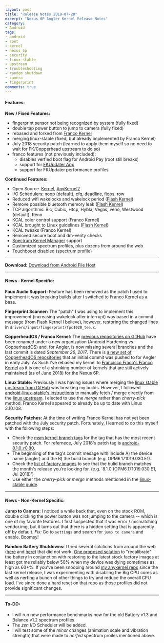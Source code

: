 ```yaml
---
layout: post
title: "Release Notes 2018-07-28"
excerpt: "Nexus 6P Angler Kernel Release Notes"
category:
- Android
tags:
- android
- root
- kernel
- nexus 6p
- security
- linux-stable
- upstream
- troubleshooting
- random shutdown
- camera
- fingerprint
comments: true
---
```


#### Features:

**New / Fixed Features:**

- fingerprint sensor not being recognized by system (fully fixed)
- double tap power button to jump to camera (fully fixed)
- rebased and forked from [Franco Kernel](https://github.com/franciscofranco/angler)
- merging linux-stable (fixed, but already implemented by Franco Kernel)
- July 2018 security patch (learned to apply them myself so no need to wait for FK/Copperhead upstream to do so)
- franco features (not previously included):
  - disables verfied boot flag for Android Pay (root still breaks)
  - support for [FKUpdater App](https://play.google.com/store/apps/details?id=com.franco.kernel)
  - support for FKUpdater performance profiles

**Continued Features:**

- Open Source. [Kernel](https://github.com/savagezen/kernel_huawei_angler), [AnyKernel2](https://github.com/savagezen/anykernel)
- I/O Schedulers:  noop (default), cfq, deadline, fiops, row
- Reduced wifi wakelocks and wakelock period ([Flash Kernel](https://github.com/nathanchance/angler))
- Remove possible bluetooth memory leak ([Flash Kenrel](https://github.com/nathanchance/angler/commit/60f4c3f9fa9d17db2c2c793774e0e2d60730d5e6))
- TCP algorithms: Bic, Cubic, Htcp, Hybla, Vegas, veno, Westwood (default), Reno
- KCAL color control support (Franco Kernel)
- KCAL brought to Linux guidelines ([Flash Kernel](https://github.com/nathanchance/angler/commit/6f6bce2153b90bb57561dbed54c5860d163a17dc))
- KCAL tweaks (Franco Kernel)
- Removed secure boot and dm-verity checks
- [Spectrum Kernel Manager](https://github.com/frap129/spectrum) support
- Customized spectrum profiles, plus dozens from around the web
- Touchboost disabled (spectrum profile)

---

**Download:**  [Download from Android File Host](https://androidfilehost.com/?fid=5862345805528060679)

---

#### News - Kernel Specific:

**Faux Audio Support:** Feature has been removed as the patch I used to implement it was breaking builds after I switched to Franco Kernel as a base.

**Fingerprint Scanner:**  The "patch" I was using to implement this improvement (increasing wakelock after interrupt) was based in a commit message (from Flash Kernel I believe), however, restoring the changed lines in ```drivers/input/fingerprint/fpc1020_tee.c```.

**CopperheadOS / Franco Kernel:**  The [previous repositories on GitHub](https://github.com/AndroidHardeningArchive/kernel_huawei_angler) have been renamed under a new organization (Android Hardening vs. CopperheadOS) and, for Angler, is now missing several  branches and the last commit is dated *September 26, 2017*.  There is [a new set of CopperheadOS repositories](https://github.com/CopperheadOS/kernel_huawei_angler) that an initial commit was pushed to for Angler in early July.  As Such I've rebased my kernel to [Francisco Fraco's Franco Kernel](https://github.com/franciscofranco/angler) as it is one of a shrinking number of kernels that are still actively maintained (as of June 2018) for the Nexus 6P.

**Linux Stable:**  Previously I was having issues where merging the [linux stable upstream from GitHub](https://github.com/android-linux-stable/angler) was breaking my builds.  However, I followed [android-linux-stable's instructions](https://github.com/android-linux-stable/notes/blob/master/process/how-to.md) to manually fetch / merge directly from the [linux upstream](https://git.kernel.org/pub/scm/linux/kernel/git/stable/linux.git/).  I elected to use the *merge* rather than *cherry-pick* method.  Franco Kernel appeared to already be up to date with Linux 3.10.108.

**Security Patches:**  At the time of writing Franco Kernel has not yet been patched with the July security patch.  Fortunately, I learned to do this myself with the following steps:

- Check the [msm kernel branch tags](https://android.googlesource.com/kernel/msm/+refs) for the tag that has the most recent security patch.  For refernece, July 2018's patch tag is [android-8.1.0_r0.80](https://android.googlesource.com/kernel/msm/+/android-8.1.0_r0.80).
- The beginning of the tag's commit mesage with include A) the device name (angler) and the B) the build branch (e.g. OPM6.171019.030.E1).
- Check the [list of factory images](https://developers.google.com/android/images#angler) to see that the bulid branch matches the month's release you're looking for.  (e.g. '8.1.0 (OPM6.171019.030.E1, Jul 2018)')
- Use either the *cherry-pick* or *merge* methods mentioned in the [linux-stable guide](https://github.com/android-linux-stable/notes/blob/master/process/how-to.md).

---

#### News - Non-Kernel Specific:

**Jump to Camera:** I noticed a while back that, even on the stock ROM, double clicking the power button was not jumping to the camera -- which is one of my favorite features.  I first suspected that it was error / mismatching vendor.img, but it turns out that there is a hidden setting that is apparently off by default.  *Fix:*  Go to ```settings``` and search for ```jump to camera``` and enable.  Boomsy!

**Random Battery Shutdowns:**  I tried several solutions from around the web ([here](https://forum.xda-developers.com/nexus-6p/general/guide-fix-nexus-6p-bootloop-death-blod-t3640279) and [here](https://www.reddit.com/r/Nexus6P/comments/67y45a/yesterday_my_6p_shut_off_at_25_today_it_shut_off/dgudndw/)) that did not work.  [One proposed solution](https://www.reddit.com/r/Nexus6P/comments/681v42/early_shutdown_bug_temporary_fix/) to "recalibrate" the battery in conjunction with restoring to the latest stock factory images at least got me reliably below 50% when my device was dying sometimes as high as 60+%.  If you've been snooping around [my anykernel repo](https://github.com/savagesen/anykernel) since the last kernel release, I was experimenting with disabling the Big CPU cores as well as nerfing a bunch of other things to try and reduce the overall CPU load.  I've since done a hard reset on that repo as those profiles did not provide significant changes.

---

#### To-DO:

- I will run new performance benchmarks now for the old Battery v1.3 and Balance v1.2 spectrum profiles.
- The *zen* I/O Scheduler will be added.
- I will test some of the *minor* changes (animation scale and vibration strength) that were made to *nerfed* spectrum proiles mentioned above.
